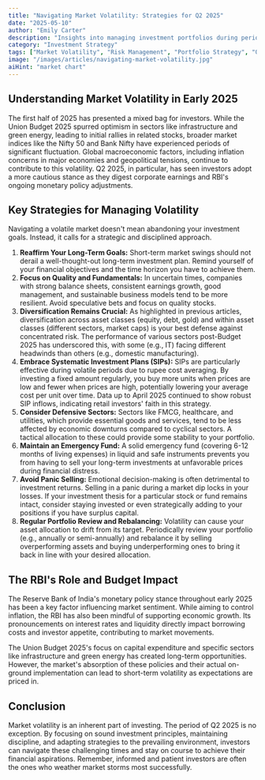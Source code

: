 ```yaml
---
title: "Navigating Market Volatility: Strategies for Q2 2025"
date: "2025-05-10"
author: "Emily Carter"
description: "Insights into managing investment portfolios during periods of market volatility, focusing on Q2 2025 trends and post-Budget 2025 impacts."
category: "Investment Strategy"
tags: ["Market Volatility", "Risk Management", "Portfolio Strategy", "Q2 2025", "Budget Impact"]
image: "/images/articles/navigating-market-volatility.jpg"
aiHint: "market chart"
---
```


## Understanding Market Volatility in Early 2025

The first half of 2025 has presented a mixed bag for investors. While the Union Budget 2025 spurred optimism in sectors like infrastructure and green energy, leading to initial rallies in related stocks, broader market indices like the Nifty 50 and Bank Nifty have experienced periods of significant fluctuation. Global macroeconomic factors, including inflation concerns in major economies and geopolitical tensions, continue to contribute to this volatility. Q2 2025, in particular, has seen investors adopt a more cautious stance as they digest corporate earnings and RBI's ongoing monetary policy adjustments.

## Key Strategies for Managing Volatility

Navigating a volatile market doesn't mean abandoning your investment goals. Instead, it calls for a strategic and disciplined approach.

1.  **Reaffirm Your Long-Term Goals:** Short-term market swings should not derail a well-thought-out long-term investment plan. Remind yourself of your financial objectives and the time horizon you have to achieve them.
2.  **Focus on Quality and Fundamentals:** In uncertain times, companies with strong balance sheets, consistent earnings growth, good management, and sustainable business models tend to be more resilient. Avoid speculative bets and focus on quality stocks.
3.  **Diversification Remains Crucial:** As highlighted in previous articles, diversification across asset classes (equity, debt, gold) and within asset classes (different sectors, market caps) is your best defense against concentrated risk. The performance of various sectors post-Budget 2025 has underscored this, with some (e.g., IT) facing different headwinds than others (e.g., domestic manufacturing).
4.  **Embrace Systematic Investment Plans (SIPs):** SIPs are particularly effective during volatile periods due to rupee cost averaging. By investing a fixed amount regularly, you buy more units when prices are low and fewer when prices are high, potentially lowering your average cost per unit over time. Data up to April 2025 continued to show robust SIP inflows, indicating retail investors' faith in this strategy.
5.  **Consider Defensive Sectors:** Sectors like FMCG, healthcare, and utilities, which provide essential goods and services, tend to be less affected by economic downturns compared to cyclical sectors. A tactical allocation to these could provide some stability to your portfolio.
6.  **Maintain an Emergency Fund:** A solid emergency fund (covering 6-12 months of living expenses) in liquid and safe instruments prevents you from having to sell your long-term investments at unfavorable prices during financial distress.
7.  **Avoid Panic Selling:** Emotional decision-making is often detrimental to investment returns. Selling in a panic during a market dip locks in your losses. If your investment thesis for a particular stock or fund remains intact, consider staying invested or even strategically adding to your positions if you have surplus capital.
8.  **Regular Portfolio Review and Rebalancing:** Volatility can cause your asset allocation to drift from its target. Periodically review your portfolio (e.g., annually or semi-annually) and rebalance it by selling overperforming assets and buying underperforming ones to bring it back in line with your desired allocation.

## The RBI's Role and Budget Impact

The Reserve Bank of India's monetary policy stance throughout early 2025 has been a key factor influencing market sentiment. While aiming to control inflation, the RBI has also been mindful of supporting economic growth. Its pronouncements on interest rates and liquidity directly impact borrowing costs and investor appetite, contributing to market movements.

The Union Budget 2025's focus on capital expenditure and specific sectors like infrastructure and green energy has created long-term opportunities. However, the market's absorption of these policies and their actual on-ground implementation can lead to short-term volatility as expectations are priced in.

## Conclusion

Market volatility is an inherent part of investing. The period of Q2 2025 is no exception. By focusing on sound investment principles, maintaining discipline, and adapting strategies to the prevailing environment, investors can navigate these challenging times and stay on course to achieve their financial aspirations. Remember, informed and patient investors are often the ones who weather market storms most successfully.
